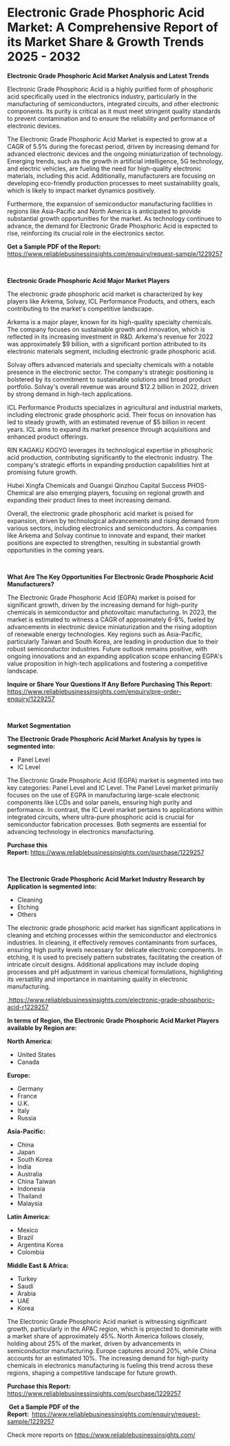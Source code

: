 <p><h1>Electronic Grade Phosphoric Acid Market: A Comprehensive Report of its Market Share & Growth Trends 2025 - 2032</h1></p><p><strong>Electronic Grade Phosphoric Acid Market Analysis and Latest Trends</strong></p>
<p><p>Electronic Grade Phosphoric Acid is a highly purified form of phosphoric acid specifically used in the electronics industry, particularly in the manufacturing of semiconductors, integrated circuits, and other electronic components. Its purity is critical as it must meet stringent quality standards to prevent contamination and to ensure the reliability and performance of electronic devices.</p><p>The Electronic Grade Phosphoric Acid Market is expected to grow at a CAGR of 5.5% during the forecast period, driven by increasing demand for advanced electronic devices and the ongoing miniaturization of technology. Emerging trends, such as the growth in artificial intelligence, 5G technology, and electric vehicles, are fueling the need for high-quality electronic materials, including this acid. Additionally, manufacturers are focusing on developing eco-friendly production processes to meet sustainability goals, which is likely to impact market dynamics positively. </p><p>Furthermore, the expansion of semiconductor manufacturing facilities in regions like Asia-Pacific and North America is anticipated to provide substantial growth opportunities for the market. As technology continues to advance, the demand for Electronic Grade Phosphoric Acid is expected to rise, reinforcing its crucial role in the electronics sector.</p></p>
<p><strong>Get a Sample PDF of the Report:&nbsp;</strong> <a href="https://www.reliablebusinessinsights.com/enquiry/request-sample/1229257?utm_campaign=3131&utm_medium=2&utm_source=Github&utm_content=ia&utm_term=26032025&utm_id=electronic-grade-phosphoric-acid">https://www.reliablebusinessinsights.com/enquiry/request-sample/1229257</a></p>
<p>&nbsp;</p>
<p><strong>Electronic Grade Phosphoric Acid Major Market Players</strong></p>
<p><p>The electronic grade phosphoric acid market is characterized by key players like Arkema, Solvay, ICL Performance Products, and others, each contributing to the market's competitive landscape. </p><p>Arkema is a major player, known for its high-quality specialty chemicals. The company focuses on sustainable growth and innovation, which is reflected in its increasing investment in R&D. Arkema's revenue for 2022 was approximately $9 billion, with a significant portion attributed to its electronic materials segment, including electronic grade phosphoric acid.</p><p>Solvay offers advanced materials and specialty chemicals with a notable presence in the electronic sector. The company's strategic positioning is bolstered by its commitment to sustainable solutions and broad product portfolio. Solvay's overall revenue was around $12.2 billion in 2022, driven by strong demand in high-tech applications.</p><p>ICL Performance Products specializes in agricultural and industrial markets, including electronic grade phosphoric acid. Their focus on innovation has led to steady growth, with an estimated revenue of $5 billion in recent years. ICL aims to expand its market presence through acquisitions and enhanced product offerings.</p><p>RIN KAGAKU KOGYO leverages its technological expertise in phosphoric acid production, contributing significantly to the electronic industry. The company's strategic efforts in expanding production capabilities hint at promising future growth.</p><p>Hubei Xingfa Chemicals and Guangxi Qinzhou Capital Success PHOS-Chemical are also emerging players, focusing on regional growth and expanding their product lines to meet increasing demand.</p><p>Overall, the electronic grade phosphoric acid market is poised for expansion, driven by technological advancements and rising demand from various sectors, including electronics and semiconductors. As companies like Arkema and Solvay continue to innovate and expand, their market positions are expected to strengthen, resulting in substantial growth opportunities in the coming years.</p></p>
<p>&nbsp;</p>
<p><strong>What Are The Key Opportunities For Electronic Grade Phosphoric Acid Manufacturers?</strong></p>
<p><p>The Electronic Grade Phosphoric Acid (EGPA) market is poised for significant growth, driven by the increasing demand for high-purity chemicals in semiconductor and photovoltaic manufacturing. In 2023, the market is estimated to witness a CAGR of approximately 6-8%, fueled by advancements in electronic device miniaturization and the rising adoption of renewable energy technologies. Key regions such as Asia-Pacific, particularly Taiwan and South Korea, are leading in production due to their robust semiconductor industries. Future outlook remains positive, with ongoing innovations and an expanding application scope enhancing EGPA's value proposition in high-tech applications and fostering a competitive landscape.</p></p>
<p><strong>Inquire or Share Your Questions If Any Before Purchasing This Report:</strong> <a href="https://www.reliablebusinessinsights.com/enquiry/pre-order-enquiry/1229257?utm_campaign=3131&utm_medium=2&utm_source=Github&utm_content=ia&utm_term=26032025&utm_id=electronic-grade-phosphoric-acid">https://www.reliablebusinessinsights.com/enquiry/pre-order-enquiry/1229257</a></p>
<p>&nbsp;</p>
<p><strong>Market Segmentation</strong></p>
<p><strong>The Electronic Grade Phosphoric Acid Market Analysis by types is segmented into:</strong></p>
<p><ul><li>Panel Level</li><li>IC Level</li></ul></p>
<p><p>The Electronic Grade Phosphoric Acid (EGPA) market is segmented into two key categories: Panel Level and IC Level. The Panel Level market primarily focuses on the use of EGPA in manufacturing large-scale electronic components like LCDs and solar panels, ensuring high purity and performance. In contrast, the IC Level market pertains to applications within integrated circuits, where ultra-pure phosphoric acid is crucial for semiconductor fabrication processes. Both segments are essential for advancing technology in electronics manufacturing.</p></p>
<p><strong>Purchase this Report:&nbsp;</strong><a href="https://www.reliablebusinessinsights.com/purchase/1229257?utm_campaign=3131&utm_medium=2&utm_source=Github&utm_content=ia&utm_term=26032025&utm_id=electronic-grade-phosphoric-acid">https://www.reliablebusinessinsights.com/purchase/1229257</a></p>
<p>&nbsp;</p>
<p><strong>The Electronic Grade Phosphoric Acid Market Industry Research by Application is segmented into:</strong></p>
<p><ul><li>Cleaning</li><li>Etching</li><li>Others</li></ul></p>
<p><p>The electronic grade phosphoric acid market has significant applications in cleaning and etching processes within the semiconductor and electronics industries. In cleaning, it effectively removes contaminants from surfaces, ensuring high purity levels necessary for delicate electronic components. In etching, it is used to precisely pattern substrates, facilitating the creation of intricate circuit designs. Additional applications may include doping processes and pH adjustment in various chemical formulations, highlighting its versatility and importance in maintaining quality in electronic manufacturing.</p></p>
<p><a href="https://www.reliablebusinessinsights.com/electronic-grade-phosphoric-acid-r1229257?utm_campaign=3131&utm_medium=2&utm_source=Github&utm_content=ia&utm_term=26032025&utm_id=electronic-grade-phosphoric-acid">&nbsp;https://www.reliablebusinessinsights.com/electronic-grade-phosphoric-acid-r1229257</a></p>
<p><strong>In terms of Region, the Electronic Grade Phosphoric Acid Market Players available by Region are:</strong></p>
<p>
    <p> <strong> North America: </strong>
        <ul>
            <li>United States</li>
            <li>Canada</li>
        </ul>
        </p> 
    <p> <strong> Europe: </strong>
        <ul>
            <li>Germany</li>
            <li>France</li>
            <li>U.K.</li>
            <li>Italy</li>
            <li>Russia</li>
        </ul>
        </p> 
    <p> <strong> Asia-Pacific: </strong>
        <ul>
            <li>China</li>
            <li>Japan</li>
            <li>South Korea</li>
            <li>India</li>
            <li>Australia</li>
            <li>China Taiwan</li>
            <li>Indonesia</li>
            <li>Thailand</li>
            <li>Malaysia</li>
        </ul>
        </p> 
    <p> <strong> Latin America: </strong>
        <ul>
            <li>Mexico</li>
            <li>Brazil</li>
            <li>Argentina Korea</li>
            <li>Colombia</li>
        </ul>
        </p> 
    <p> <strong> Middle East & Africa: </strong>
        <ul>
            <li>Turkey</li>
            <li>Saudi</li>
            <li>Arabia</li>
            <li>UAE</li>
            <li>Korea</li>
        </ul>
    </p>
    </p>
<p><p>The Electronic Grade Phosphoric Acid market is witnessing significant growth, particularly in the APAC region, which is projected to dominate with a market share of approximately 45%. North America follows closely, holding about 25% of the market, driven by advancements in semiconductor manufacturing. Europe captures around 20%, while China accounts for an estimated 10%. The increasing demand for high-purity chemicals in electronics manufacturing is fueling this trend across these regions, shaping a competitive landscape for future growth.</p></p>
<p><strong>Purchase this Report: </strong><a href="https://www.reliablebusinessinsights.com/purchase/1229257?utm_campaign=3131&utm_medium=2&utm_source=Github&utm_content=ia&utm_term=26032025&utm_id=electronic-grade-phosphoric-acid">https://www.reliablebusinessinsights.com/purchase/1229257</a></p>
<p>&nbsp;<strong>Get a Sample PDF of the Report:&nbsp;&nbsp;</strong><a href="https://www.reliablebusinessinsights.com/enquiry/request-sample/1229257?utm_campaign=3131&utm_medium=2&utm_source=Github&utm_content=ia&utm_term=26032025&utm_id=electronic-grade-phosphoric-acid">https://www.reliablebusinessinsights.com/enquiry/request-sample/1229257</a></p>
<p><strong></strong></p>
<p>Check more reports on <a href="https://www.reliablebusinessinsights.com/?utm_campaign=3131&utm_medium=2&utm_source=Github&utm_content=ia&utm_term=26032025&utm_id=electronic-grade-phosphoric-acid">https://www.reliablebusinessinsights.com/</a></p>